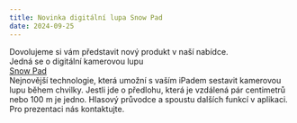 ```yaml
---
title: Novinka digitální lupa Snow Pad
date: 2024-09-25
---
```

Dovolujeme si vám představit nový produkt v naší nabídce.  
Jedná se o digitální kamerovou lupu  
[Snow Pad](/clanky/digitalni-kamerova-lupa-snow-pad/)  
Nejnovější technologie, která umožní s vaším iPadem sestavit kamerovou lupu během chvilky.
Jestli jde o předlohu, která je vzdálená pár centimetrů nebo 100 m je jedno. Hlasový průvodce a spoustu dalších funkcí v aplikaci.
Pro prezentaci nás kontaktujte.
